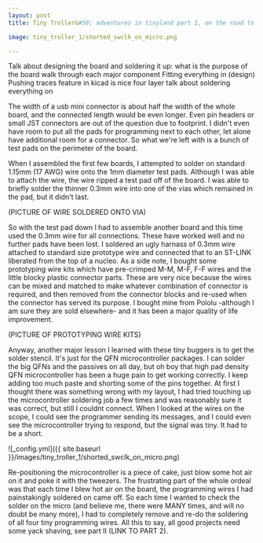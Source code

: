 ```yaml
---
layout: post
title: Tiny Troller&#58; adventures in tinyland part I, on the road to tinyland

image: tiny_troller_1/shorted_swclk_on_micro.png

---
```


Talk about designing the board and soldering it up:
what is the purpose of the board
walk through each major component
Fitting everything in (design)
Pushing traces feature in kicad is nice
four layer
talk about soldering everything on

The width of a usb mini connector is about half the width of the whole board, and the connected length would be even longer. Even pin headers or small JST connectors are out of the question due to footprint. I didn't even have room to put all the pads for programming next to each other, let alone have additional room for a connector. So what we're left with is a bunch of test pads on the perimeter of the board. 

When I assembled the first few boards, I attempted to solder on standard 1.15mm (17 AWG) wire onto the 1mm diameter test pads. Although I was able to attach the wire, the wire ripped a test pad off of the board. I was able to briefly solder the thinner 0.3mm wire into one of the vias which remained in the pad, but it didn't last. 

(PICTURE OF WIRE SOLDERED ONTO VIA)

So with the test pad down I had to assemble another board and this time used the 0.3mm wire for all connections. These have worked well and no further pads have been lost. I soldered an ugly harnass of 0.3mm wire attached to standard size prototype wire and connected that to an ST-LINK liberated from the top of a nucleo. As a side note, I bought some prototyping wire kits which have pre-crimped M-M, M-F, F-F wires and the little blocky plastic connector parts. These are very nice because the wires can be mixed and matched to make whatever combination of connector is required, and then removed from the connector blocks and re-used when the connector has served its purpose. I bought mine from Pololu -although I am sure they are sold elsewhere- and it has been a major quality of life improvement.

(PICTURE OF PROTOTYPING WIRE KITS)

Anyway, another major lesson I learned with these tiny buggers is to get the solder stencil. It's just for the QFN microcontroller packages. I can solder the big QFNs and the passives on all day, but oh boy that high pad density QFN microcontroller has been a huge pain to get working correctly. I keep adding too much paste and shorting some of the pins together. At first I thought there was something wrong with my layout, I had tried touching up the microcontroller soldering job a few times and was reasonably sure it was correct, but still I couldnt connect. When I looked at the wires on the scope, I could see the programmer sending its messages, and I could even see the microcontroller trying to respond, but the signal was tiny. It had to be a short.

![_config.yml]({{ site.baseurl }}/images/tiny_troller_1/shorted_swclk_on_micro.png)

Re-positioning the microcontroller is a piece of cake, just blow some hot air on it and poke it with the tweezers. The frustrating part of the whole ordeal was that each time I blew hot air on the board, the programming wires I had painstakingly soldered on came off. So each time I wanted to check the solder on the micro (and believe me, there were MANY times, and will no doubt be many more), I had to completely remove and re-do the soldering of all four tiny programming wires. All this to say, all good projects need some yack shaving, see part II (LINK TO PART 2).